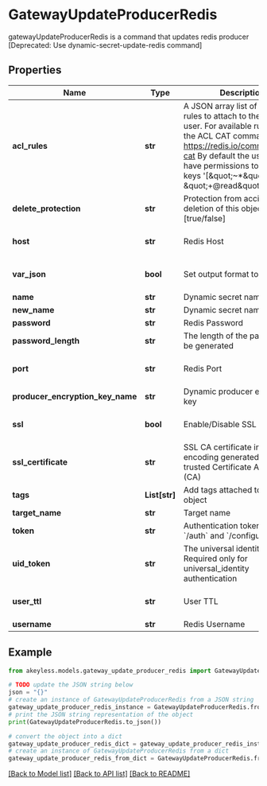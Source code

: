 # GatewayUpdateProducerRedis

gatewayUpdateProducerRedis is a command that updates redis producer [Deprecated: Use dynamic-secret-update-redis command]

## Properties

Name | Type | Description | Notes
------------ | ------------- | ------------- | -------------
**acl_rules** | **str** | A JSON array list of redis ACL rules to attach to the created user. For available rules see the ACL CAT command https://redis.io/commands/acl-cat By default the user will have permissions to read all keys &#39;[\&quot;~*\&quot;, \&quot;+@read\&quot;]&#39; | [optional] 
**delete_protection** | **str** | Protection from accidental deletion of this object [true/false] | [optional] 
**host** | **str** | Redis Host | [optional] [default to '127.0.0.1']
**var_json** | **bool** | Set output format to JSON | [optional] [default to False]
**name** | **str** | Dynamic secret name | 
**new_name** | **str** | Dynamic secret name | [optional] 
**password** | **str** | Redis Password | [optional] 
**password_length** | **str** | The length of the password to be generated | [optional] 
**port** | **str** | Redis Port | [optional] [default to '6379']
**producer_encryption_key_name** | **str** | Dynamic producer encryption key | [optional] 
**ssl** | **bool** | Enable/Disable SSL [true/false] | [optional] [default to False]
**ssl_certificate** | **str** | SSL CA certificate in base64 encoding generated from a trusted Certificate Authority (CA) | [optional] 
**tags** | **List[str]** | Add tags attached to this object | [optional] 
**target_name** | **str** | Target name | [optional] 
**token** | **str** | Authentication token (see &#x60;/auth&#x60; and &#x60;/configure&#x60;) | [optional] 
**uid_token** | **str** | The universal identity token, Required only for universal_identity authentication | [optional] 
**user_ttl** | **str** | User TTL | [optional] [default to '60m']
**username** | **str** | Redis Username | [optional] 

## Example

```python
from akeyless.models.gateway_update_producer_redis import GatewayUpdateProducerRedis

# TODO update the JSON string below
json = "{}"
# create an instance of GatewayUpdateProducerRedis from a JSON string
gateway_update_producer_redis_instance = GatewayUpdateProducerRedis.from_json(json)
# print the JSON string representation of the object
print(GatewayUpdateProducerRedis.to_json())

# convert the object into a dict
gateway_update_producer_redis_dict = gateway_update_producer_redis_instance.to_dict()
# create an instance of GatewayUpdateProducerRedis from a dict
gateway_update_producer_redis_from_dict = GatewayUpdateProducerRedis.from_dict(gateway_update_producer_redis_dict)
```
[[Back to Model list]](../README.md#documentation-for-models) [[Back to API list]](../README.md#documentation-for-api-endpoints) [[Back to README]](../README.md)


